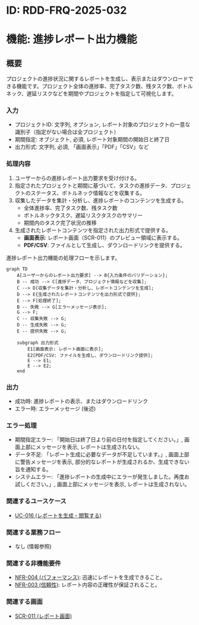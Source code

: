 # ID: RDD-FRQ-2025-032

# 機能: 進捗レポート出力機能

## 概要

プロジェクトの進捗状況に関するレポートを生成し、表示またはダウンロードできる機能です。プロジェクト全体の進捗率、完了タスク数、残タスク数、ボトルネック、遅延リスクなどを期間やプロジェクトを指定して可視化します。

### 入力

- プロジェクトID: 文字列, オプション, レポート対象のプロジェクトの一意な識別子（指定がない場合は全プロジェクト）
- 期間指定: オブジェクト, 必須, レポート対象期間の開始日と終了日
- 出力形式: 文字列, 必須, 「画面表示」「PDF」「CSV」など

### 処理内容

1. ユーザーからの進捗レポート出力要求を受け付ける。
1. 指定されたプロジェクトと期間に基づいて、タスクの進捗データ、プロジェクトのステータス、ボトルネック情報などを収集する。
1. 収集したデータを集計・分析し、進捗レポートのコンテンツを生成する。
   - 全体進捗率、完了タスク数、残タスク数
   - ボトルネックタスク、遅延リスクタスクのサマリー
   - 期間内のタスク完了状況の推移
1. 生成されたレポートコンテンツを指定された出力形式で提供する。
   - **画面表示**: レポート画面（SCR-011）のプレビュー領域に表示する。
   - **PDF/CSV**: ファイルとして生成し、ダウンロードリンクを提供する。

進捗レポート出力機能の処理フローを示します。

```mermaid
graph TD
    A[ユーザーからのレポート出力要求] --> B{入力条件のバリデーション};
    B -- 成功 --> C[進捗データ、プロジェクト情報などを収集];
    C --> D[収集データを集計・分析し、レポートコンテンツを生成];
    D --> E{生成されたレポートコンテンツを出力形式で提供};
    E --> F[処理終了];
    B -- 失敗 --> G[エラーメッセージ表示];
    G --> F;
    C -- 収集失敗 --> G;
    D -- 生成失敗 --> G;
    E -- 提供失敗 --> G;

    subgraph 出力形式
        E1[画面表示: レポート画面に表示];
        E2[PDF/CSV: ファイルを生成し、ダウンロードリンク提供];
        E --> E1;
        E --> E2;
    end
```

### 出力

- 成功時: 進捗レポートの表示、またはダウンロードリンク
- エラー時: エラーメッセージ (後述)

### エラー処理

- 期間指定エラー: 「開始日は終了日より前の日付を指定してください。」, 画面上部にメッセージを表示, レポートは生成されない。
- データ不足: 「レポート生成に必要なデータが不足しています。」, 画面上部に警告メッセージを表示, 部分的なレポートが生成されるか、生成できない旨を通知する。
- システムエラー: 「進捗レポートの生成中にエラーが発生しました。再度お試しください。」, 画面上部にメッセージを表示, レポートは生成されない。

### 関連するユースケース

- [UC-016 (レポートを生成・閲覧する)](../use-cases/uc-016-generate-view-reports.md)

### 関連する業務フロー

- なし (情報参照)

### 関連する非機能要件

- [NFR-004 (パフォーマンス)](../non-functional-requirements/nfr-004-performance.md): 迅速にレポートを生成できること。
- [NFR-003 (信頼性)](../non-functional-requirements/nfr-003-reliability.md): レポート内容の正確性が保証されること。

### 関連する画面

- [SCR-011 (レポート画面)](../screens/scr-011-report-screen.md)
